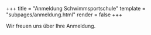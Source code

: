 +++
title = "Anmeldung Schwimmsportschule"
template = "subpages/anmeldung.html"
render = false
+++

Wir freuen uns über Ihre Anmeldung.





<!-- <script>

   document.getElementById("anmelden").onkeypress = function(e) {
    var key = e.charCode || e.keyCode || 0;     
    if (key == 13) {
      e.preventDefault();
    }
  } 
</script>

 -->